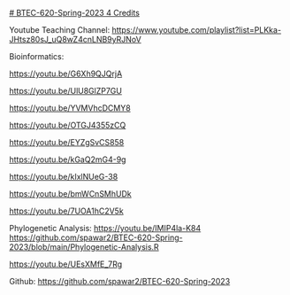 [# BTEC-620-Spring-2023 4 Credits](https://pawar1550.wixsite.com/claflin-courses/copy-of-biol620-1)

Youtube Teaching Channel: https://www.youtube.com/playlist?list=PLKka-JHtsz80sJ_uQ8wZ4cnLNB9yRJNoV

Bioinformatics: 

https://youtu.be/G6Xh9QJQrjA

https://youtu.be/UlU8GlZP7GU

https://youtu.be/YVMVhcDCMY8

https://youtu.be/OTGJ4355zCQ

https://youtu.be/EYZgSvCS858

https://youtu.be/kGaQ2mG4-9g

https://youtu.be/kIxlNUeG-38

https://youtu.be/bmWCnSMhUDk

https://youtu.be/7UOA1hC2V5k

Phylogenetic Analysis: https://youtu.be/IMIP4la-K84
https://github.com/spawar2/BTEC-620-Spring-2023/blob/main/Phylogenetic-Analysis.R

https://youtu.be/UEsXMfE_7Rg

Github: https://github.com/spawar2/BTEC-620-Spring-2023
